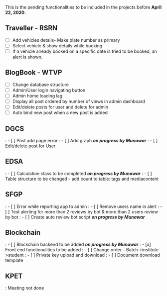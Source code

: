 This is the pending functionalities to be included in the projects before **April 22, 2020**.

## Traveller - RSRN
- [ ] Add vehicles details- Make plate number as primary
- [ ] Select vehicle & show details while booking
- [ ] If a vehicle already booked on a specific date is tried to be booked, an alert is shown.

## BlogBook - WTVP
- [ ] Change database structure
- [ ] Admin/User login navigating button
- [ ] Admin home loading lag
- [ ] Display all post ordered by number of views in admin dashboard
- [ ] Edit/delete posts for user and delete for admin
- [ ] Auto bind new post when a new post is added

## DGCS
: - [ ] Post add page error
: - [ ] Add graph ***on progress by Munawar***
: - [ ] Edit/delete post for User

## EDSA
: - [ ] Calculation class to be completed ***on progress by Munawar***
: - [ ] Table structure to be changed - add count to table: tags and mediacontent

## SFGP
: - [ ] Error while reporting app to admin
: - [ ] Remove users name in alert
: - [ ] Test alerting for more than 2 reviews by bot & more than 2 users review by bot
: - [ ] Create auto review bot script ***on progress by Munawar***

## Blockchain
: - [ ] Blockchain backend to be added ***on progress by Munawar***
: - [x] Front end functionalities to be added
: - [ ] Change order - Batch->institute->student
: - [ ] Private key upload and download
: - [ ] Document download template

## KPET
: Meeting not done
